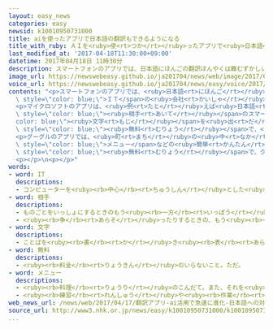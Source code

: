 ```yaml
---
layout: easy_news
categories: easy
newsid: k10010950731000
title: aiを使ったアプリで日本語の翻訳もできるようになる
title_with_ruby: ＡＩを<ruby>使<rt>つか</rt></ruby>ったアプリで<ruby>日本語<rt>にほんご</rt></ruby>の<ruby>翻訳<rt>ほんやく</rt></ruby>もできるようになる
last_modified_at: '2017-04-18T11:30:00+09:00'
datetime: 2017年04月18日 11時30分
description: スマートフォンのアプリでは、日本語にほんごの翻訳ほんやくは難むずかしいと言いわれていました。
image_url: https://newswebeasy.github.io/ja201704/news/web/image/2017/04/18/k10010950731000.jpg
voice_url: https://newswebeasy.github.io/ja201704/news/easy/voice/2017/04/18/k10010950731000.mp3
contents: "<p>スマートフォンのアプリでは、<ruby>日本語<rt>にほんご</rt></ruby>の<ruby>翻訳<rt>ほんやく</rt></ruby>は<ruby>難<rt>むずか</rt></ruby>しいと<ruby>言<rt>い</rt></ruby>われていました。しかし<span\
  \ style=\"color: blue;\">ＩＴ</span>の<ruby>会社<rt>かいしゃ</rt></ruby>のアプリでは、<ruby>自分<rt>じぶん</rt></ruby>で<ruby>考<rt>かんが</rt></ruby>えることができるコンピューターのＡＩの<ruby>技術<rt>ぎじゅつ</rt></ruby>で、<ruby>日本語<rt>にほんご</rt></ruby>の<ruby>翻訳<rt>ほんやく</rt></ruby>もできるようになりました。</p>\n\
  <p>マイクロソフトのアプリは、<ruby>例<rt>たと</rt></ruby>えば<ruby>日本語<rt>にほんご</rt></ruby>で<ruby>話<rt>はな</rt></ruby>すと、ＡＩが<ruby>英語<rt>えいご</rt></ruby>などに<ruby>翻訳<rt>ほんやく</rt></ruby>して、<span\
  \ style=\"color: blue;\"><ruby>相手<rt>あいて</rt></ruby></span>のスマートフォンに<span style=\"\
  color: blue;\"><ruby>文字<rt>もじ</rt></ruby></span>を<ruby>出<rt>だ</rt></ruby>します。アプリは<span\
  \ style=\"color: blue;\"><ruby>無料<rt>むりょう</rt></ruby></span>で、<ruby>英語<rt>えいご</rt></ruby>のほかに<ruby>中国語<rt>ちゅうごくご</rt></ruby>やアラビア<ruby>語<rt>ご</rt></ruby>など、<ruby>全部<rt>ぜんぶ</rt></ruby>で１０のことばの<ruby>翻訳<rt>ほんやく</rt></ruby>ができます。<ruby>翻訳<rt>ほんやく</rt></ruby>したことばの<ruby>音<rt>おと</rt></ruby>も<ruby>出<rt>で</rt></ruby>るため、いろいろな<ruby>国<rt>くに</rt></ruby>のことばを<ruby>話<rt>はな</rt></ruby>す<ruby>人<rt>ひと</rt></ruby>たちと<ruby>一緒<rt>いっしょ</rt></ruby>に<ruby>会話<rt>かいわ</rt></ruby>ができます。</p>\n\
  <p>グーグルのアプリでは、<ruby>町<rt>まち</rt></ruby>の<ruby>中<rt>なか</rt></ruby>の<ruby>地図<rt>ちず</rt></ruby>やレストランの<span\
  \ style=\"color: blue;\">メニュー</span>などの<ruby>簡単<rt>かんたん</rt></ruby>な<ruby>日本語<rt>にほんご</rt></ruby>をカメラで<ruby>写<rt>うつ</rt></ruby>すと、すぐ<ruby>翻訳<rt>ほんやく</rt></ruby>できるようになりました。アプリは<span\
  \ style=\"color: blue;\"><ruby>無料<rt>むりょう</rt></ruby></span>で、グーグルは、<ruby>日本<rt>にっぽん</rt></ruby>に<ruby>旅行<rt>りょこう</rt></ruby>に<ruby>来<rt>き</rt></ruby>た<ruby>外国人<rt>がいこくじん</rt></ruby>にたくさん<ruby>使<rt>つか</rt></ruby>ってほしいと<ruby>考<rt>かんが</rt></ruby>えています。</p>\n\
  <p></p>\n<p></p>"
words:
- word: IT
  descriptions:
  - コンピューターを<ruby><rb>中心</rb><rt>ちゅうしん</rt></ruby>とした<ruby><rb>情報技術</rb><rt>じょうほうぎじゅつ</rt></ruby>。
- word: 相手
  descriptions:
  - ものごとをいっしょにするときのもう<ruby><rb>一方</rb><rt>いっぽう</rt></ruby>の<ruby><rb>人</rb><rt>ひと</rt></ruby>。
  - <ruby><rb>争</rb><rt>あらそ</rt></ruby>ったりするときの、もう<ruby><rb>一方</rb><rt>いっぽう</rt></ruby>の<ruby><rb>側</rb><rt>がわ</rt></ruby>。
- word: 文字
  descriptions:
  - ことばを<ruby><rb>書</rb><rt>か</rt></ruby>き<ruby><rb>表</rb><rt>あらわ</rt></ruby>すための<ruby><rb>記号</rb><rt>きごう</rt></ruby>。もんじ。<ruby><rb>字</rb><rt>じ</rt></ruby>。<ruby><rb>日本</rb><rt>にっぽん</rt></ruby>では、かたかな・ひらがな・<ruby><rb>漢字</rb><rt>かんじ</rt></ruby>・アルファベットや<ruby><rb>数字</rb><rt>すうじ</rt></ruby>を<ruby><rb>使</rb><rt>つか</rt></ruby>う。
- word: 無料
  descriptions:
  - <ruby><rb>料金</rb><rt>りょうきん</rt></ruby>のいらないこと。ただ。
- word: メニュー
  descriptions:
  - <ruby><rb>料理</rb><rt>りょうり</rt></ruby>のこんだて。また、それを<ruby><rb>書</rb><rt>か</rt></ruby>いた<ruby><rb>紙</rb><rt>かみ</rt></ruby>。
  - <ruby><rb>練習</rb><rt>れんしゅう</rt></ruby>や<ruby><rb>作業</rb><rt>さぎょう</rt></ruby>の<ruby><rb>一覧表</rb><rt>いちらんひょう</rt></ruby>。
web_news_url: /news/web/2017/04/17/翻訳アプリ-ai活用で急速に進化-日本語への対応進む/
source_url: http://www3.nhk.or.jp/news/easy/k10010950731000/k10010950731000.html
...
```

